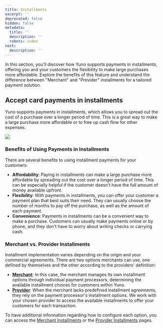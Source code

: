 ```yaml
---
title: Installments
excerpt: ''
deprecated: false
hidden: false
metadata:
  title: ''
  description: ''
  robots: index
next:
  description: ''
---
```

In this section, you'll discover how Yuno supports payments in installments, offering you and your customers the flexibility to make large purchases more affordable. Explore the benefits of this feature and understand the difference between "Merchant" and "Provider" installments for a tailored payment solution.

## Accept card payments in installments

Yuno supports payments in installments, which allows you to spread out the cost of a purchase over a longer period of time. This is a great way to make a large purchase more affordable or to free up cash flow for other expenses.

![](https://files.readme.io/5e3dd70-image.png)

### Benefits of Using Payments in Installments

There are several benefits to using installment payments for your customers:

* **Affordability**: Paying in installments can make a large purchase more affordable by spreading out the cost over a longer period of time. This can be especially helpful if the customer doesn't have the full amount of money available upfront.
* **Flexibility**: With payments in installments, you can offer your customer a payment plan that best suits their need. They can usually choose the number of months to pay off the purchase, as well as the amount of each payment.
* **Convenience**: Payments in installments can be a convenient way to make a purchase. Customers can usually make payments online or by phone, and they don't have to worry about writing checks or carrying cash.

### Merchant vs. Provider Installments

Installment implementation varies depending on the origin and your commercial agreements. There are two options merchants can use, one defined by themselves and the other according to the providers' definition:

* **[Merchant](doc:merchant-installments)**: In this case, the merchant manages its own installment options through individual payment processors, determining the available installment choices for customers within Yuno.
* **[Provider](doc:provider-installments)**: When the merchant lacks predefined installment agreements, they rely on the payment processor's installment options. We work with your chosen provider to access the available installments to offer your customers for each transaction.

To have additional information regarding how to configure each option, you can access the [Merchant Installments](doc:merchant-installments) or the [Provider Installments](doc:provider-installments) pages.
